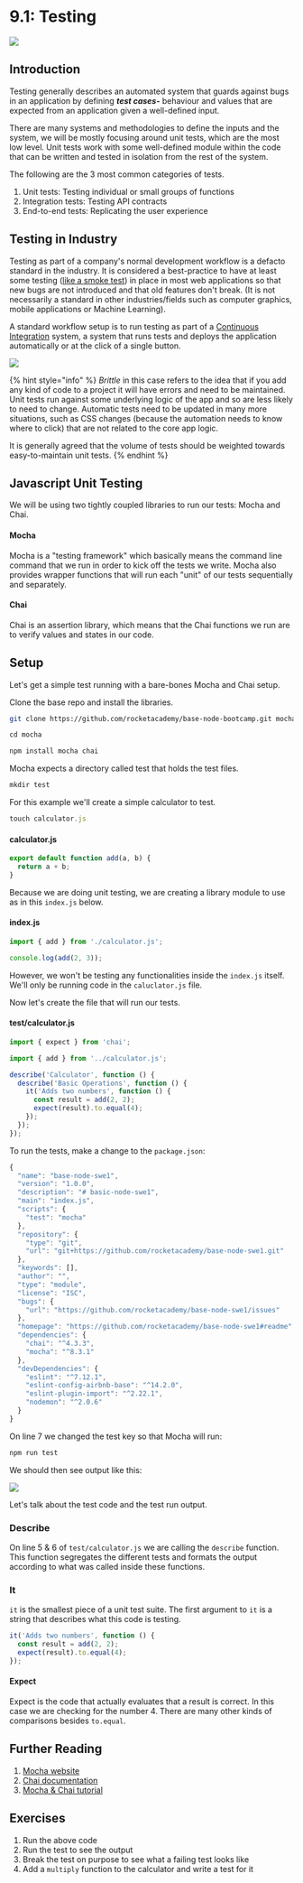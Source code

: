 # 9.1: Testing

![](../../.gitbook/assets/darth-test.jpeg)

## Introduction

Testing generally describes an automated system that guards against bugs in an application by defining _**test cases-**_ behaviour and values that are expected from an application given a well-defined input.

There are many systems and methodologies to define the inputs and the system, we will be mostly focusing around unit tests, which are the most low level. Unit tests work with some well-defined module within the code that can be written and tested in isolation from the rest of the system.

The following are the 3 most common categories of tests.

1. Unit tests: Testing individual or small groups of functions
2. Integration tests: Testing API contracts
3. End-to-end tests: Replicating the user experience

## Testing in Industry

Testing as part of a company's normal development workflow is a defacto standard in the industry. It is considered a best-practice to have at least some testing \([like a smoke test](https://en.wikipedia.org/wiki/Smoke_testing_%28software%29)\) in place in most web applications so that new bugs are not introduced and that old features don't break. \(It is not necessarily a standard in other industries/fields such as computer graphics, mobile applications or Machine Learning\).

A standard workflow setup is to run testing as part of a [Continuous Integration](https://en.wikipedia.org/wiki/Continuous_integration) system, a system that runs tests and deploys the application automatically or at the click of a single button.

![](../../.gitbook/assets/agile-test-pyramid.png)

{% hint style="info" %}
_Brittle_ in this case refers to the idea that if you add any kind of code to a project it will have errors and need to be maintained. Unit tests run against some underlying logic of the app and so are less likely to need to change. Automatic tests need to be updated in many more situations, such as CSS changes \(because the automation needs to know where to click\) that are not related to the core app logic.

It is generally agreed that the volume of tests should be weighted towards easy-to-maintain unit tests.
{% endhint %}

## Javascript Unit Testing

We will be using two tightly coupled libraries to run our tests: Mocha and Chai.

#### Mocha

Mocha is a "testing framework" which basically means the command line command that we run in order to kick off the tests we write. Mocha also provides wrapper functions that will run each "unit" of our tests sequentially and separately.

#### Chai

Chai is an assertion library, which means that the Chai functions we run are to verify values and states in our code.

## Setup

Let's get a simple test running with a bare-bones Mocha and Chai setup.

Clone the base repo and install the libraries.

```bash
git clone https://github.com/rocketacademy/base-node-bootcamp.git mocha
```

```javascript
cd mocha
```

```javascript
npm install mocha chai
```

Mocha expects a directory called test that holds the test files.

```javascript
mkdir test
```

For this example we'll create a simple calculator to test.

```javascript
touch calculator.js
```

#### calculator.js

```javascript
export default function add(a, b) {
  return a + b;
}
```

Because we are doing unit testing, we are creating a library module to use as in this `index.js` below.

#### index.js

```javascript
import { add } from './calculator.js';

console.log(add(2, 3));
```

However, we won't be testing any functionalities inside the `index.js` itself. We'll only be running code in the `caluclator.js` file.

Now let's create the file that will run our tests.

#### test/calculator.js

```javascript
import { expect } from 'chai';

import { add } from '../calculator.js';

describe('Calculator', function () {
  describe('Basic Operations', function () {
    it('Adds two numbers', function () {
      const result = add(2, 2);
      expect(result).to.equal(4);
    });
  });
});
```

To run the tests, make a change to the `package.json`:

```javascript
{
  "name": "base-node-swe1",
  "version": "1.0.0",
  "description": "# basic-node-swe1",
  "main": "index.js",
  "scripts": {
    "test": "mocha"
  },
  "repository": {
    "type": "git",
    "url": "git+https://github.com/rocketacademy/base-node-swe1.git"
  },
  "keywords": [],
  "author": "",
  "type": "module",
  "license": "ISC",
  "bugs": {
    "url": "https://github.com/rocketacademy/base-node-swe1/issues"
  },
  "homepage": "https://github.com/rocketacademy/base-node-swe1#readme",
  "dependencies": {
    "chai": "^4.3.3",
    "mocha": "^8.3.1"
  },
  "devDependencies": {
    "eslint": "^7.12.1",
    "eslint-config-airbnb-base": "^14.2.0",
    "eslint-plugin-import": "^2.22.1",
    "nodemon": "^2.0.6"
  }
}
```

On line 7 we changed the test key so that Mocha will run:

```javascript
npm run test
```

We should then see output like this:

![](../../.gitbook/assets/screen-shot-2021-03-11-at-1.45.24-am.png)

Let's talk about the test code and the test run output.

### Describe

On line 5 & 6 of `test/calculator.js` we are calling the `describe` function. This function segregates the different tests and formats the output according to what was called inside these functions.

### It

`it` is the smallest piece of a unit test suite. The first argument to `it` is a string that describes what this code is testing.

```javascript
it('Adds two numbers', function () {
  const result = add(2, 2);
  expect(result).to.equal(4);
});
```

#### Expect

Expect is the code that actually evaluates that a result is correct. In this case we are checking for the number 4. There are many other kinds of comparisons besides `to.equal`.

## Further Reading

1. [Mocha website](https://mochajs.org/)
2. [Chai documentation](https://www.chaijs.com/api/bdd/)
3. [Mocha & Chai tutorial](https://semaphoreci.com/community/tutorials/getting-started-with-node-js-and-mocha)

## Exercises

1. Run the above code
2. Run the test to see the output
3. Break the test on purpose to see what a failing test looks like
4. Add a `multiply` function to the calculator and write a test for it

